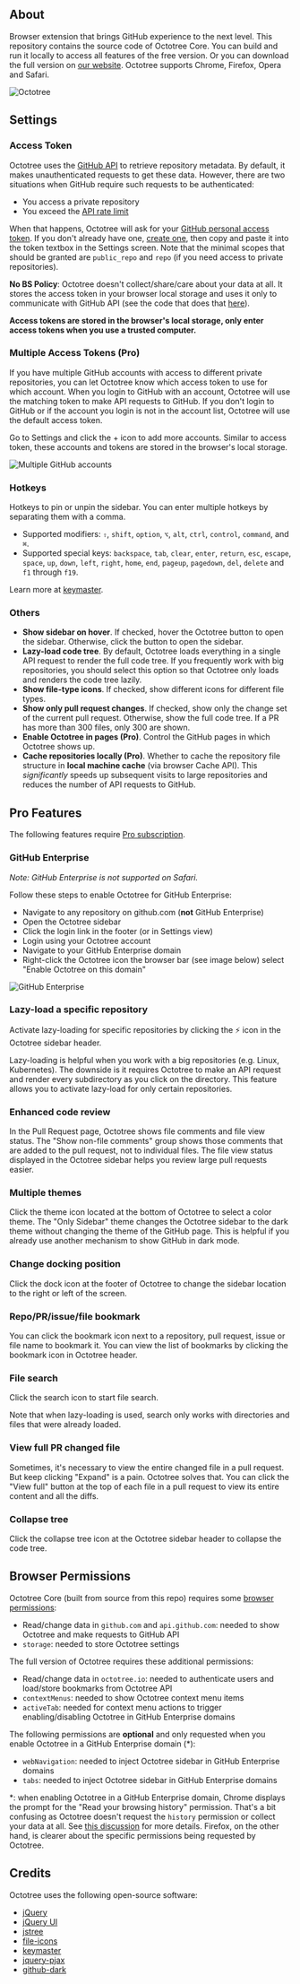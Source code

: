 ## About

Browser extension that brings GitHub experience to the next level. This repository contains the source code of Octotree Core. You can build and run it locally to access all features of the free version. Or you can download the full version on [our website](https://www.octotree.io). Octotree supports Chrome, Firefox, Opera and Safari.

![Octotree](docs/demo.gif)

## Settings

### Access Token

Octotree uses the [GitHub API](https://developer.github.com/v3/) to retrieve repository metadata. By default, it makes unauthenticated requests to get these data. However, there are two situations when GitHub require such requests to be authenticated:

- You access a private repository
- You exceed the [API rate limit](https://developer.github.com/v3/#rate-limiting)

When that happens, Octotree will ask for your [GitHub personal access token](https://help.github.com/articles/creating-an-access-token-for-command-line-use). If you don't already have one, [create one](https://github.com/settings/tokens/new?scopes=repo&description=Octotree%20browser%20extension), then copy and paste it into the token textbox in the Settings screen. Note that the minimal scopes that should be granted are `public_repo` and `repo` (if you need access to private repositories).

**No BS Policy**: Octotree doesn't collect/share/care about your data at all. It stores the access token in your browser local storage and uses it only to communicate with GitHub API (see the code that does that [here](https://github.com/ovity/octotree/blob/559291ed9017f0c3429bc49419d001d9ea0ac510/src/adapters/github.js#L296-L313)).

**Access tokens are stored in the browser's local storage, only enter access tokens when you use a trusted computer.**

### Multiple Access Tokens (Pro)

If you have multiple GitHub accounts with access to different private repositories, you can let Octotree know which access token to use for which account.
When you login to GitHub with an account, Octotree will use the matching token to make API requests to GitHub. If you don't login to GitHub or if the account you login is not in the account list, Octotree will use the default access token.

Go to Settings and click the + icon to add more accounts. Similar to access token, these accounts and tokens are stored in the browser's local storage.

![Multiple GitHub accounts](docs/pro-ma.jpg)

### Hotkeys

Hotkeys to pin or unpin the sidebar. You can enter multiple hotkeys by separating them with a comma.

- Supported modifiers: `⇧`, `shift`, `option`, `⌥`, `alt`, `ctrl`, `control`, `command`, and `⌘`.
- Supported special keys: `backspace`, `tab`, `clear`, `enter`, `return`, `esc`, `escape`, `space`, `up`, `down`, `left`, `right`, `home`, `end`, `pageup`, `pagedown`, `del`, `delete` and `f1` through `f19`.

Learn more at [keymaster](https://github.com/madrobby/keymaster#supported-keys).

### Others

- **Show sidebar on hover**. If checked, hover the Octotree button to open the sidebar. Otherwise, click the button to open the sidebar.
- **Lazy-load code tree**. By default, Octotree loads everything in a single API request to render the full code tree. If you frequently work with big repositories, you should select this option so that Octotree only loads and renders the code tree lazily.
- **Show file-type icons**. If checked, show different icons for different file types.
- **Show only pull request changes**. If checked, show only the change set of the current pull request. Otherwise, show the full code tree. If a PR has more than 300 files, only 300 are shown.
- **Enable Octotree in pages (Pro)**. Control the GitHub pages in which Octotree shows up.
- **Cache repositories locally (Pro)**. Whether to cache the repository file structure in **local machine cache** (via browser Cache API). This *significantly* speeds up subsequent visits to large repositories and reduces the number of API requests to GitHub.

## Pro Features

The following features require [Pro subscription](https://www.octotree.io/pricing).

### GitHub Enterprise

_Note: GitHub Enterprise is not supported on Safari._

Follow these steps to enable Octotree for GitHub Enterprise:

* Navigate to any repository on github.com (**not** GitHub Enterprise)
* Open the Octotree sidebar
* Click the login link in the footer (or in Settings view)
* Login using your Octotree account
* Navigate to your GitHub Enterprise domain
* Right-click the Octotree icon the browser bar (see image below) select "Enable Octotree on this domain"

![GitHub Enterprise](docs/pro-ghe.png)

### Lazy-load a specific repository

Activate lazy-loading for specific repositories by clicking the ⚡️ icon in the Octotree sidebar header.

Lazy-loading is helpful when you work with a big repositories (e.g. Linux, Kubernetes). The downside is it requires Octotree to make an API request and render every subdirectory as you click on the directory. This feature allows you to activate lazy-load for only certain repositories.

### Enhanced code review

In the Pull Request page, Octotree shows file comments and file view status. The "Show non-file comments" group shows those comments that are added to the pull request, not to individual files. The file view status displayed in the Octotree sidebar helps you review large pull requests easier.

### Multiple themes

Click the theme icon located at the bottom of Octotree to select a color theme. The "Only Sidebar" theme changes the Octotree sidebar to the dark theme without changing the theme of the GitHub page. This is helpful if you already use another mechanism to show GitHub in dark mode.

### Change docking position

Click the dock icon at the footer of Octotree to change the sidebar location to the right or left of the screen.

### Repo/PR/issue/file bookmark

You can click the bookmark icon next to a repository, pull request, issue or file name to bookmark it. You can view the list of bookmarks by clicking the bookmark icon in Octotree header.

### File search

Click the search icon to start file search.

Note that when lazy-loading is used, search only works with directories and files that were already loaded.

### View full PR changed file

Sometimes, it's necessary to view the entire changed file in a pull request. But keep clicking "Expand" is a pain. Octotree solves that. You can click the "View full" button at the top of each file in a pull request to view its entire content and all the diffs.

### Collapse tree

Click the collapse tree icon at the Octotree sidebar header to collapse the code tree.

## Browser Permissions

Octotree Core (built from source from this repo) requires some [browser permissions](https://developer.chrome.com/extensions/declare_permissions):

* Read/change data in `github.com` and `api.github.com`: needed to show Octotree and make requests to GitHub API
* `storage`: needed to store Octotree settings

The full version of Octotree requires these additional permissions:

* Read/change data in `octotree.io`: needed to authenticate users and load/store bookmarks from Octotree API
* `contextMenus`: needed to show Octotree context menu items
* `activeTab`: needed for context menu actions to trigger enabling/disabling Octotree in GitHub Enterprise domains

The following permissions are **optional** and only requested when you enable Octotree in a GitHub Enterprise domain (\*):

* `webNavigation`: needed to inject Octotree sidebar in GitHub Enterprise domains
* `tabs`: needed to inject Octotree sidebar in GitHub Enterprise domains

\*: when enabling Octotree in a GitHub Enterprise domain, Chrome displays the prompt for the "Read your browsing history" permission. That's a bit confusing as Octotree doesn't request the `history` permission or collect your data at all. See [this discussion](https://github.com/ovity/octotree/issues/844#issuecomment-557364850) for more details. Firefox, on the other hand, is clearer about the specific permissions being requested by Octotree.

## Credits

Octotree uses the following open-source software:

- [jQuery](https://github.com/jquery/jquery)
- [jQuery UI](https://github.com/jquery/jquery-ui)
- [jstree](https://github.com/vakata/jstree)
- [file-icons](https://github.com/file-icons/atom)
- [keymaster](https://github.com/madrobby/keymaster)
- [jquery-pjax](https://github.com/defunkt/jquery-pjax)
- [github-dark](https://github.com/StylishThemes/GitHub-Dark)
